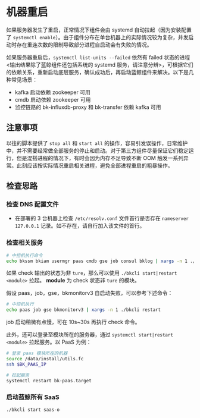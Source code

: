 # 机器重启

如果服务器发生了重启，正常情况下组件会由 systemd 自动拉起（因为安装配置了 `systemctl enable`）。由于组件分布在单台机器上的实际情况较为复杂，并发启动时存在重连次数的限制导致部分进程自启动会有失败的情况。

如果服务器重启后，`systemctl list-units --failed` 依然有 failed 状态的进程 <输出结果除了蓝鲸组件还包括系统的 systemd 服务，请注意分辨>，可根据它们的依赖关系，重新启动底层服务，确认成功后，再启动蓝鲸组件来解决。以下是几种常见场景：

- kafka 启动依赖 zookeeper 可用
- cmdb 启动依赖 zookeeper 可用
- 监控链路的 bk-influxdb-proxy 和 bk-transfer 依赖 kafka 可用

## 注意事项

以往的脚本提供了 `stop all` 和 `start all` 的操作，容易引发误操作，日常维护中，并不需要经常做全部服务的停止和启动。对于第三方组件尽量保证它们稳定运行，但是混搭进程的情况下，有时会因为内存不足导致不断 OOM 触发一系列异常。此刻应该按实际情况重启相关进程，避免全部进程重启的粗暴操作。

## 检查思路

### 检查 DNS 配置文件

- 在部署的 3 台机器上检查 `/etc/resolv.conf` 文件首行是否存在 `nameserver 127.0.0.1` 记录。如不存在，请自行加入该文件的首行。

### 检查相关服务

```bash
# 中控机执行命令
echo bkssm bkiam usermgr paas cmdb gse job consul bklog | xargs -n 1 ./bkcli check
```

如果 check 输出的状态为非 `ture`，那么可以使用 `./bkcli start|restart <module>` 拉起。 **module** 为 check 状态非 `ture` 的模块。

假设 paas，job，gse，bkmonitorv3 自启动失败，可以参考下述命令：

```bash
# 中控机执行
echo paas job gse bkmonitorv3 | xargs -n 1 ./bkcli restart
```
 job 启动稍微有点慢，可在 10s~30s 再执行 check 命令。


此外，还可以登录至模块所在的服务器，通过 `systemctl start|restart <module>` 拉起服务。以 PaaS 为例：

```bash
# 登录 paas 模块所在的机器
source /data/install/utils.fc
ssh $BK_PAAS_IP

# 拉起服务
systemctl restart bk-paas.target
```

### 启动蓝鲸所有 SaaS

```bash
./bkcli start saas-o 
```